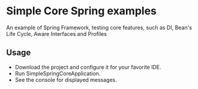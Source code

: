 # Simple Core Spring examples
An example of Spring Framework, testing core features, such as DI, Bean's Life Cycle, Aware Interfaces and Profiles

## Usage
- Download the project and configure it for your favorite IDE.
- Run SimpleSpringCoreApplication.
- See the console for displayed messages.
